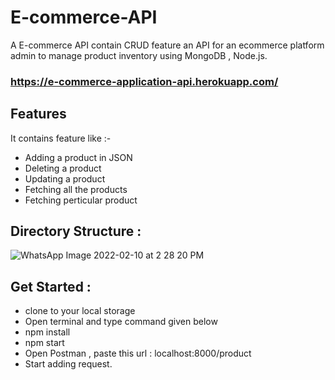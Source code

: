 # E-commerce-API
A E-commerce API contain CRUD feature 
an API for an ecommerce platform admin to manage product inventory using MongoDB , Node.js.
### https://e-commerce-application-api.herokuapp.com/


## Features
It contains feature like :-
- Adding a product in JSON
- Deleting a product 
- Updating a product 
- Fetching all the products
- Fetching perticular product

## Directory Structure :






![WhatsApp Image 2022-02-10 at 2 28 20 PM](https://user-images.githubusercontent.com/89356818/153373618-6c7a5df8-6a33-498a-9322-f5c35fa2d1aa.jpeg)

## Get Started :

 - clone to your local storage
 - Open terminal and type command given below
  - npm install
  - npm start
  - Open Postman , paste this url : localhost:8000/product 
  - Start adding request.
  
